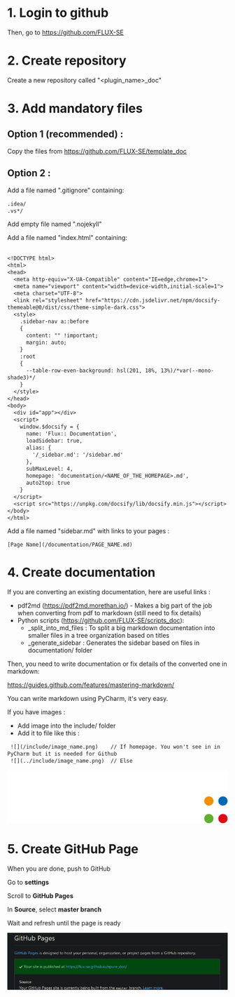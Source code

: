 # 1. Login to github
Then, go to https://github.com/FLUX-SE

# 2. Create repository
Create a new repository called "<plugin_name>_doc"

# 3. Add mandatory files
## Option 1 (recommended) :
Copy the files from https://github.com/FLUX-SE/template_doc

## Option 2 :
Add a file named ".gitignore" containing:
```
.idea/
.vs*/
```

Add empty file named ".nojekyll"

Add a file named "index.html" containing:
```<!-- index.html -->

<!DOCTYPE html>
<html>
<head>
  <meta http-equiv="X-UA-Compatible" content="IE=edge,chrome=1">
  <meta name="viewport" content="width=device-width,initial-scale=1">
  <meta charset="UTF-8">
  <link rel="stylesheet" href="https://cdn.jsdelivr.net/npm/docsify-themeable@0/dist/css/theme-simple-dark.css">
  <style>
    .sidebar-nav a::before
    {
      content: "" !important;
      margin: auto;
    }
    :root
    {
      --table-row-even-background: hsl(201, 18%, 13%)/*var(--mono-shade3)*/
    }
  </style>
</head>
<body>
  <div id="app"></div>
  <script>
    window.$docsify = {
      name: 'Flux:: Documentation',
      loadSidebar: true,
      alias: {
        '/_sidebar.md': '/sidebar.md'
      },
      subMaxLevel: 4,
      homepage: 'documentation/<NAME_OF_THE_HOMEPAGE>.md',
      auto2top: true
    }
  </script>
  <script src="https://unpkg.com/docsify/lib/docsify.min.js"></script>
</body>
</html>
```

Add a file named "sidebar.md" with links to your pages :
```
[Page Name](/documentation/PAGE_NAME.md)
```

# 4. Create documentation
If you are converting an existing documentation, here are useful links :
- pdf2md (https://pdf2md.morethan.io/) - Makes a big part of the job when converting from pdf to markdown (still need to fix details)
- Python scripts (https://github.com/FLUX-SE/scripts_doc):
    - _split_into_md_files : To split a big markdown documentation into smaller files in a tree organization based on titles
    - _generate_sidebar : Generates the sidebar based on files in documentation/ folder

Then, you need to write documentation or fix details of the converted one in markdown:

https://guides.github.com/features/mastering-markdown/

You can write markdown using PyCharm, it's very easy.

If you have images :
- Add image into the include/ folder
- Add it to file like this : 
```
 ![](/include/image_name.png)    // If homepage. You won't see in in PyCharm but it is needed for Github
 ![](../include/image_name.png)  // Else 
```

![](/include/flux-logo.png)

# 5. Create GitHub Page

When you are done, push to GitHub

Go to **settings**

Scroll to **GitHub Pages** 

In **Source**, select **master branch**

Wait and refresh until the page is ready

![](/include/done.PNG)